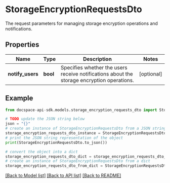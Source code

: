 # StorageEncryptionRequestsDto
The request parameters for managing storage encryption operations and notifications.

## Properties

Name | Type | Description | Notes
------------ | ------------- | ------------- | -------------
**notify_users** | **bool** | Specifies whether the users receive notifications about the storage encryption operations. | [optional] 

## Example

```python
from docspace-api-sdk.models.storage_encryption_requests_dto import StorageEncryptionRequestsDto

# TODO update the JSON string below
json = "{}"
# create an instance of StorageEncryptionRequestsDto from a JSON string
storage_encryption_requests_dto_instance = StorageEncryptionRequestsDto.from_json(json)
# print the JSON string representation of the object
print(StorageEncryptionRequestsDto.to_json())

# convert the object into a dict
storage_encryption_requests_dto_dict = storage_encryption_requests_dto_instance.to_dict()
# create an instance of StorageEncryptionRequestsDto from a dict
storage_encryption_requests_dto_from_dict = StorageEncryptionRequestsDto.from_dict(storage_encryption_requests_dto_dict)
```
[[Back to Model list]](../README.md#documentation-for-models) [[Back to API list]](../README.md#documentation-for-api-endpoints) [[Back to README]](../README.md)


